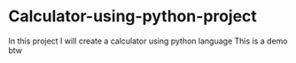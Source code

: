 # Calculator-using-python-project
In this project  I will create a calculator using python language
This is a demo btw
